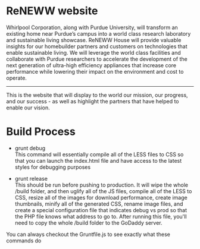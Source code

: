 ReNEWW website
=========
Whirlpool Corporation, along with Purdue University, will transform an existing home near Purdue’s campus into a world class research laboratory and sustainable living showcase. ReNEWW House will provide valuable insights for our homebuilder partners and customers on technologies that enable sustainable living. We will leverage the world class facilities and collaborate with Purdue researchers to accelerate the development of the next generation of ultra-high efficiency appliances that increase core performance while lowering their impact on the environment and cost to operate.

------------------------------

This is the website that will display to the world our mission, our progress, and our success - as well as highlight the partners that have helped to enable our vision.

# Build Process
- grunt debug<br>
This command will essentially compile all of the LESS files to CSS so that you can launch the index.html file and have access to the latest styles for debugging purposes

- grunt release<br>
This should be run before pushing to production. It will wipe the whole /build folder, and then uglify all of the JS files, compile all of the LESS to CSS, resize all of the images for download performance, create image thumbnails, minify all of the generated CSS, rename image files, and create a special configuration file that indicates debug vs prod so that the PHP file knows what address to go to. After running this file, you'll need to copy the whole /build folder to the GoDaddy server.

You can always checkout the Gruntfile.js to see exactly what these commands do

